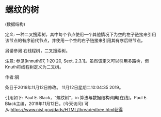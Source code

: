 # 螺纹的树


(数据结构)



定义:
一种二叉搜索树，其中每个节点使用一个其他情况下为空的左子链接来引用该节点的有序前代节点，并使用一个空的右子链接来引用其有序后继节点。



另请参阅
右线程树，二叉搜索树。



注意:
参见[knnuth97, 1:20 20, Sect. 2.3.1]。虽然该定义可以引用多路树，但Knuth将线程树定义为二叉树。


作者:钢







条目于2019年11月12日修改。
11月12日星期二10:04:35 2019。



引用如下:
Paul E. Black，“螺纹树”，in
算法与数据结构词典[在线]，Paul E. Black主编，2019年11月12日。(今天访问)
可从:https://www.nist.gov/dads/HTML/threadedtree.html获得